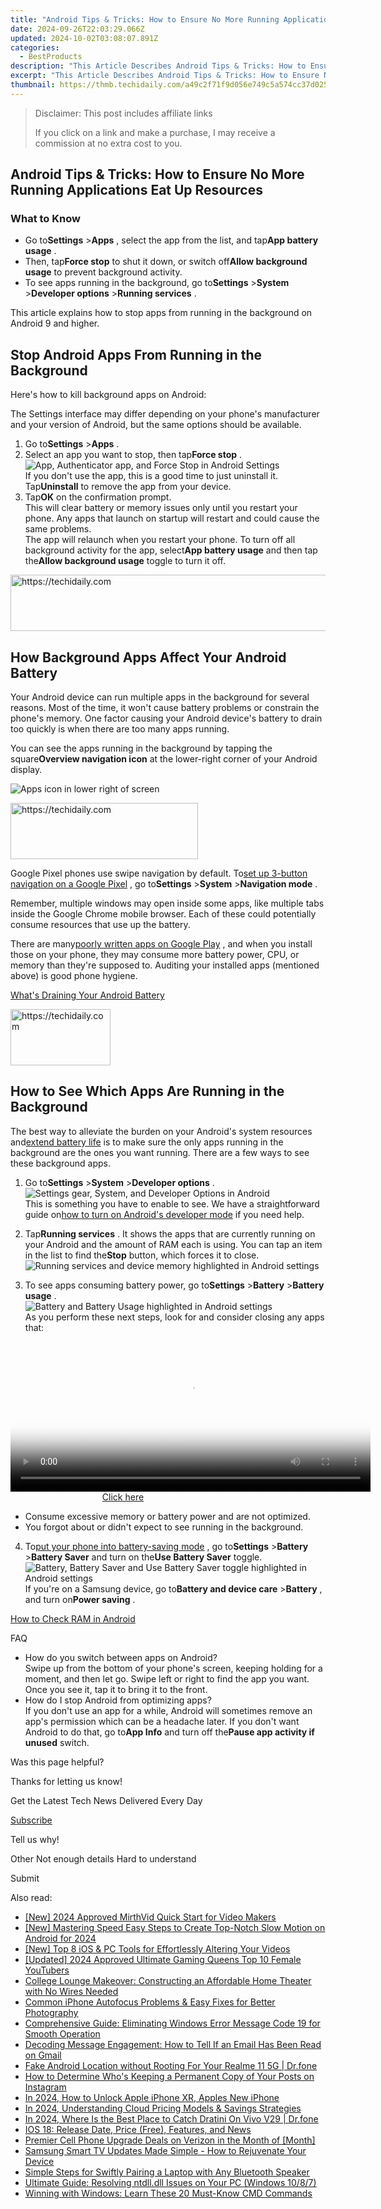```yaml
---
title: "Android Tips & Tricks: How to Ensure No More Running Applications Eat Up Resources"
date: 2024-09-26T22:03:29.066Z
updated: 2024-10-02T03:08:07.891Z
categories:
  - BestProducts
description: "This Article Describes Android Tips & Tricks: How to Ensure No More Running Applications Eat Up Resources"
excerpt: "This Article Describes Android Tips & Tricks: How to Ensure No More Running Applications Eat Up Resources"
thumbnail: https://thmb.techidaily.com/a49c2f71f9d056e749c5a574cc37d025a924e06d161f32912baf28d3cb32fbc8.jpg
---
```


>  Disclaimer: This post includes affiliate links
>
>  If you click on a link and make a purchase, I may receive a commission at no extra cost to you.
>

## Android Tips & Tricks: How to Ensure No More Running Applications Eat Up Resources
### What to Know

* Go to**Settings** \>**Apps** , select the app from the list, and tap**App battery usage** .
* Then, tap**Force stop** to shut it down, or switch off**Allow background usage** to prevent background activity.
* To see apps running in the background, go to**Settings** \>**System** \>**Developer options** \>**Running services** .

 This article explains how to stop apps from running in the background on Android 9 and higher.

## Stop Android Apps From Running in the Background

 Here's how to kill background apps on Android:

 The Settings interface may differ depending on your phone's manufacturer and your version of Android, but the same options should be available.

1. Go to**Settings** \>**Apps** .
2. Select an app you want to stop, then tap**Force stop** .  
![App, Authenticator app, and Force Stop in Android Settings](https://www.lifewire.com/thmb/O9nNKiKB93I9YeMuTRxdkZFswms=/1500x0/filters:no_upscale():max_bytes(150000):strip_icc():format(webp)/001_stop-apps-from-running-in-the-background-on-android-4777510-10230e2474294af7ab6265f32759caf3.jpg)  
 If you don't use the app, this is a good time to just uninstall it. Tap**Uninstall** to remove the app from your device.
3. Tap**OK** on the confirmation prompt.  
 This will clear battery or memory issues only until you restart your phone. Any apps that launch on startup will restart and could cause the same problems.  
 The app will relaunch when you restart your phone. To turn off all background activity for the app, select**App battery usage** and then tap the**Allow background usage** toggle to turn it off.

<!-- affiliate ads begin -->
<a href="https://appsumo.8odi.net/c/5597632/2094482/7443" target="_top" id="2094482">
  <img src="//a.impactradius-go.com/display-ad/7443-2094482" border="0" alt="https://techidaily.com" width="728" height="90"/>
</a>
<img height="0" width="0" src="https://appsumo.8odi.net/i/5597632/2094482/7443" style="position:absolute;visibility:hidden;" border="0" />
<!-- affiliate ads end -->

## How Background Apps Affect Your Android Battery

 Your Android device can run multiple apps in the background for several reasons. Most of the time, it won't cause battery problems or constrain the phone's memory. One factor causing your Android device's battery to drain too quickly is when there are too many apps running.

 You can see the apps running in the background by tapping the square**Overview navigation icon** at the lower-right corner of your Android display.

![Apps icon in lower right of screen](https://www.lifewire.com/thmb/4EV4Hgoi4LPe2C-vckzfiDuw-H8=/1500x0/filters:no_upscale():max_bytes(150000):strip_icc():format(webp)/androidrunningappsicon-59233b41b70f431f83afad01a7221a68.jpg)

<!-- affiliate ads begin -->
<a href="https://wigfever.sjv.io/c/5597632/2005183/22899" target="_top" id="2005183">
  <img src="//a.impactradius-go.com/display-ad/22899-2005183" border="0" alt="https://techidaily.com" width="300" height="90"/>
</a>
<img height="0" width="0" src="https://wigfever.sjv.io/i/5597632/2005183/22899" style="position:absolute;visibility:hidden;" border="0" />
<!-- affiliate ads end -->

 Google Pixel phones use swipe navigation by default. To[set up 3-button navigation on a Google Pixel](https://www.lifewire.com/set-up-buttons-on-pixel-6-5213414) , go to**Settings** \>**System** \>**Navigation mode** .

 Remember, multiple windows may open inside some apps, like multiple tabs inside the Google Chrome mobile browser. Each of these could potentially consume resources that use up the battery.

 There are many[poorly written apps on Google Play](https://www.lifewire.com/is-google-play-safe-153675) , and when you install those on your phone, they may consume more battery power, CPU, or memory than they're supposed to. Auditing your installed apps (mentioned above) is good phone hygiene.

[What's Draining Your Android Battery](https://www.lifewire.com/whats-draining-your-android-battery-5176452)

<!-- affiliate ads begin -->
<a href="https://malaysia-healthcare-travel-council.pxf.io/c/5597632/1576474/17382" target="_top" id="1576474">
  <img src="//a.impactradius-go.com/display-ad/17382-1576474" border="0" alt="https://techidaily.com" width="160" height="90"/>
</a>
<img height="0" width="0" src="https://malaysia-healthcare-travel-council.pxf.io/i/5597632/1576474/17382" style="position:absolute;visibility:hidden;" border="0" />
<!-- affiliate ads end -->

## How to See Which Apps Are Running in the Background

 The best way to alleviate the burden on your Android's system resources and[extend battery life](https://www.lifewire.com/extend-battery-life-for-android-121649) is to make sure the only apps running in the background are the ones you want running. There are a few ways to see these background apps.

1. Go to**Settings** \>**System** \>**Developer options** .  
![Settings gear, System, and Developer Options in Android](https://www.lifewire.com/thmb/6AJba-wGm7JyL9CepuQ8Vi4jJ5c=/1500x0/filters:no_upscale():max_bytes(150000):strip_icc():format(webp)/002_stop-apps-from-running-in-the-background-on-android-4777510-c028791f17404c98ba1dc057e09bd034.jpg)  
 This is something you have to enable to see. We have a straightforward guide on[how to turn on Android's developer mode](https://www.lifewire.com/how-to-enable-developer-mode-on-android-4684044) if you need help.

2. Tap**Running services** . It shows the apps that are currently running on your Android and the amount of RAM each is using. You can tap an item in the list to find the**Stop** button, which forces it to close.  
![Running services and device memory highlighted in Android settings](https://www.lifewire.com/thmb/wK-MkQPlCYcVAmypZVI3uTXs3dg=/1500x0/filters:no_upscale():max_bytes(150000):strip_icc():format(webp)/003_stop-apps-from-running-in-the-background-on-android-4777510-79a429c7d3d74fe29e060a4e87992805.jpg)
3. To see apps consuming battery power, go to**Settings** \>**Battery** \>**Battery usage** .  
![Battery and Battery Usage highlighted in Android settings](https://www.lifewire.com/thmb/rSu1mvQFVCtJ8w14R85iNgPf7gQ=/1500x0/filters:no_upscale():max_bytes(150000):strip_icc():format(webp)/004_stop-apps-from-running-in-the-background-on-android-4777510-aca00061b77341dbbd6ab1b7e883bc24.jpg)  
 As you perform these next steps, look for and consider closing any apps that:  

<!-- affiliate ads begin -->
<span id="1983545">
					<video width="576" height="240" style="cursor:pointer"
           poster="//a.impactradius-go.com/display-clicktoplayimage/1983545.png"
           onclick="if(!this.playClicked){this.play();this.setAttribute('controls',true);this.playClicked=true;}">
	   <source src="//a.impactradius-go.com/display-ad/22993-1983545">
	   <img src="//a.impactradius-go.com/display-clicktoplayimage/1983545.png" style="border: none; height: 100%; width: 100%; object-fit: contain">
	</video>
	<div style="width:360px;text-align:center"><a href="javascript:window.open(decodeURIComponent('https%3A%2F%2Fhomestyler.sjv.io%2Fc%2F5597632%2F1983545%2F22993'), '_blank');void(0);">Click here</a></div>
</span>
<img height="0" width="0" src="https://imp.pxf.io/i/5597632/1983545/22993" style="position:absolute;visibility:hidden;" border="0" />
<!-- affiliate ads end -->

   * Consume excessive memory or battery power and are not optimized.  
   * You forgot about or didn't expect to see running in the background.
4. To[put your phone into battery-saving mode](https://www.lifewire.com/battery-saver-mode-on-android-5176451) , go to**Settings** \>**Battery** \>**Battery Saver** and turn on the**Use Battery Saver** toggle.  
![Battery, Battery Saver and Use Battery Saver toggle highlighted in Android settings](https://www.lifewire.com/thmb/E48fcEVoBME3Av55XmU1s1tz3_E=/1500x0/filters:no_upscale():max_bytes(150000):strip_icc():format(webp)/005_stop-apps-from-running-in-the-background-on-android-4777510-a4304d06db0745d99de38df25dfe460a.jpg)  
 If you're on a Samsung device, go to**Battery and device care** \>**Battery** , and turn on**Power saving** .

[How to Check RAM in Android](https://www.lifewire.com/how-to-check-ram-in-android-5192499)

 FAQ

* How do you switch between apps on Android?  
 Swipe up from the bottom of your phone's screen, keeping holding for a moment, and then let go. Swipe left or right to find the app you want. Once you see it, tap it to bring it to the front.
* How do I stop Android from optimizing apps?  
 If you don't use an app for a while, Android will sometimes remove an app's permission which can be a headache later. If you don't want Android to do that, go to**App Info** and turn off the**Pause app activity if unused** switch.

Was this page helpful?

Thanks for letting us know!

 Get the Latest Tech News Delivered Every Day

[Subscribe](https://www.lifewire.com/#)

Tell us why!

 Other  Not enough details  Hard to understand

 Submit

<ins class="adsbygoogle"
     style="display:block"
     data-ad-format="autorelaxed"
     data-ad-client="ca-pub-7571918770474297"
     data-ad-slot="1223367746"></ins>

<ins class="adsbygoogle"
     style="display:block"
     data-ad-client="ca-pub-7571918770474297"
     data-ad-slot="8358498916"
     data-ad-format="auto"
     data-full-width-responsive="true"></ins>

<span class="atpl-alsoreadstyle">Also read:</span>
<div><ul>
<li><a href="https://fox-glue.techidaily.com/new-2024-approved-mirthvid-quick-start-for-video-makers/"><u>[New] 2024 Approved MirthVid Quick Start for Video Makers</u></a></li>
<li><a href="https://article-knowledge.techidaily.com/new-mastering-speed-easy-steps-to-create-top-notch-slow-motion-on-android-for-2024/"><u>[New] Mastering Speed Easy Steps to Create Top-Notch Slow Motion on Android for 2024</u></a></li>
<li><a href="https://some-approaches.techidaily.com/new-top-8-ios-and-pc-tools-for-effortlessly-altering-your-videos/"><u>[New] Top 8 iOS & PC Tools for Effortlessly Altering Your Videos</u></a></li>
<li><a href="https://youtube-docs.techidaily.com/ed-2024-approved-ultimate-gaming-queens-top-10-female-youtubers/"><u>[Updated] 2024 Approved Ultimate Gaming Queens Top 10 Female YouTubers</u></a></li>
<li><a href="https://techno-recovery.techidaily.com/college-lounge-makeover-constructing-an-affordable-home-theater-with-no-wires-needed/"><u>College Lounge Makeover: Constructing an Affordable Home Theater with No Wires Needed</u></a></li>
<li><a href="https://techno-recovery.techidaily.com/common-iphone-autofocus-problems-and-easy-fixes-for-better-photography/"><u>Common iPhone Autofocus Problems & Easy Fixes for Better Photography</u></a></li>
<li><a href="https://techno-recovery.techidaily.com/comprehensive-guide-eliminating-windows-error-message-code-19-for-smooth-operation/"><u>Comprehensive Guide: Eliminating Windows Error Message Code 19 for Smooth Operation</u></a></li>
<li><a href="https://techno-recovery.techidaily.com/decoding-message-engagement-how-to-tell-if-an-email-has-been-read-on-gmail/"><u>Decoding Message Engagement: How to Tell If an Email Has Been Read on Gmail</u></a></li>
<li><a href="https://android-location.techidaily.com/fake-android-location-without-rooting-for-your-realme-11-5g-drfone-by-drfone-virtual/"><u>Fake Android Location without Rooting For Your Realme 11 5G | Dr.fone</u></a></li>
<li><a href="https://techno-recovery.techidaily.com/how-to-determine-whos-keeping-a-permanent-copy-of-your-posts-on-instagram/"><u>How to Determine Who's Keeping a Permanent Copy of Your Posts on Instagram</u></a></li>
<li><a href="https://ios-unlock.techidaily.com/in-2024-how-to-unlock-apple-iphone-xr-apples-new-iphone-by-drfone-ios/"><u>In 2024, How to Unlock Apple iPhone XR, Apples New iPhone</u></a></li>
<li><a href="https://some-guidance.techidaily.com/in-2024-understanding-cloud-pricing-models-and-savings-strategies/"><u>In 2024, Understanding Cloud Pricing Models & Savings Strategies</u></a></li>
<li><a href="https://change-location.techidaily.com/in-2024-where-is-the-best-place-to-catch-dratini-on-vivo-v29-drfone-by-drfone-virtual-android/"><u>In 2024, Where Is the Best Place to Catch Dratini On Vivo V29 | Dr.fone</u></a></li>
<li><a href="https://techno-recovery.techidaily.com/ios-18-release-date-price-free-features-and-news/"><u>IOS 18: Release Date, Price (Free), Features, and News</u></a></li>
<li><a href="https://techno-recovery.techidaily.com/premier-cell-phone-upgrade-deals-on-verizon-in-the-month-of-month/"><u>Premier Cell Phone Upgrade Deals on Verizon in the Month of [Month]</u></a></li>
<li><a href="https://techno-recovery.techidaily.com/samsung-smart-tv-updates-made-simple-how-to-rejuvenate-your-device/"><u>Samsung Smart TV Updates Made Simple - How to Rejuvenate Your Device</u></a></li>
<li><a href="https://techtrends.techidaily.com/simple-steps-for-swiftly-pairing-a-laptop-with-any-bluetooth-speaker/"><u>Simple Steps for Swiftly Pairing a Laptop with Any Bluetooth Speaker</u></a></li>
<li><a href="https://techno-recovery.techidaily.com/ultimate-guide-resolving-ntdlldll-issues-on-your-pc-windows-1087/"><u>Ultimate Guide: Resolving ntdll.dll Issues on Your PC (Windows 10/8/7)</u></a></li>
<li><a href="https://win11.techidaily.com/winning-with-windows-learn-these-20-must-know-cmd-commands/"><u>Winning with Windows: Learn These 20 Must-Know CMD Commands</u></a></li>
</ul></div>

